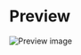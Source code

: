 # Preview
![Preview image](https://res.cloudinary.com/de4xozulb/image/upload/v1710094220/Github-Preview/xbwctallgg4stixtz4w4.jpg)